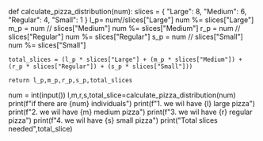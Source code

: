 def calculate_pizza_distribution(num):
    slices = {
        "Large": 8,
        "Medium": 6,
        "Regular": 4,
        "Small": 1
    }
    l_p= num//slices["Large"]
    num %= slices["Large"]
    m_p = num // slices["Medium"]
    num %= slices["Medium"]
    r_p = num // slices["Regular"]
    num %= slices["Regular"]
    s_p = num // slices["Small"]
    num %= slices["Small"]

    total_slices = (l_p * slices["Large"] + (m_p * slices["Medium"]) + (r_p * slices["Regular"]) + (s_p * slices["Small"]))

    return l_p,m_p,r_p,s_p,total_slices


num = int(input())
l,m,r,s,total_slice=calculate_pizza_distribution(num)
print(f"if there are {num} individuals")
print(f"1. we wil have {l} large pizza")
print(f"2. we wil have {m} medium pizza")
print(f"3. we wil have {r} regular pizza")
print(f"4. we wil have {s} small pizza")
print("Total slices needed",total_slice)

